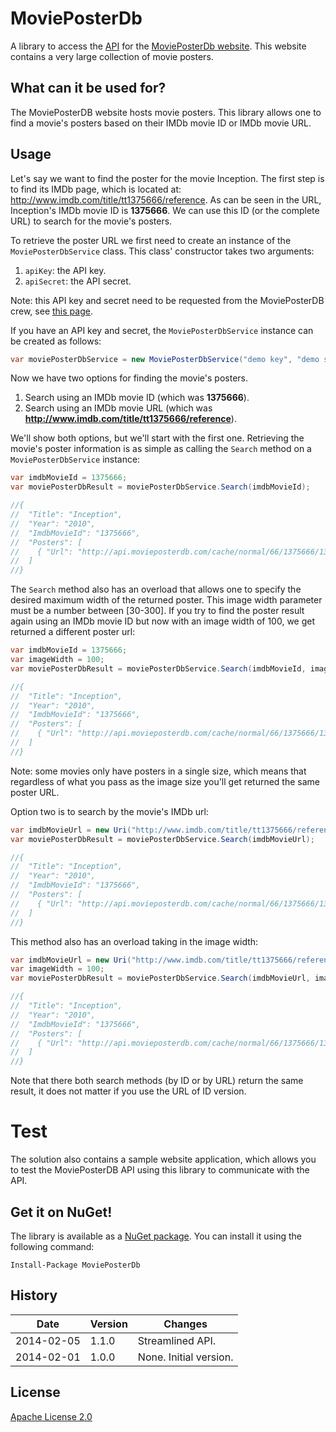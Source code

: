 # MoviePosterDb
A library to access the [API](http://api.movieposterdb.com/) for the [MoviePosterDb website](http://www.movieposterdb.com). This website contains a very large collection of movie posters.

## What can it be used for?
The MoviePosterDB website hosts movie posters. This library allows one to find a movie's posters based on their IMDb movie ID or IMDb movie URL.

## Usage
Let's say we want to find the poster for the movie Inception. The first step is to find its IMDb page, which is located at: http://www.imdb.com/title/tt1375666/reference.
As can be seen in the URL, Inception's IMDb movie ID is **1375666**. We can use this ID (or the complete URL) to search for the movie's posters. 

To retrieve the poster URL we first need to create an instance of the `MoviePosterDbService` class. This class' constructor takes two arguments:

1. `apiKey`: the API key.
2. `apiSecret`: the API secret.

Note: this API key and secret need to be requested from the MoviePosterDB crew, see [this page](http://www.movieposterdb.com/help/contact/#api).

If you have an API key and secret, the `MoviePosterDbService` instance can be created as follows:

```c#
var moviePosterDbService = new MoviePosterDbService("demo key", "demo secret");
```

Now we have two options for finding the movie's posters.

1. Search using an IMDb movie ID (which was **1375666**).
2. Search using an IMDb movie URL (which was **http://www.imdb.com/title/tt1375666/reference**).

We'll show both options, but we'll start with the first one. Retrieving the movie's poster information is as simple as calling the `Search` method on a `MoviePosterDbService` instance:

```c#
var imdbMovieId = 1375666;
var moviePosterDbResult = moviePosterDbService.Search(imdbMovieId);

//{
//  "Title": "Inception",
//  "Year": "2010",
//  "ImdbMovieId": "1375666",
//  "Posters": [
//    { "Url": "http://api.movieposterdb.com/cache/normal/66/1375666/1375666_300.jpg" }
//  ]
//}
```
        
The `Search` method also has an overload that allows one to specify the desired maximum width of the returned poster. This image width parameter must be a number between [30-300].
If you try to find the poster result again using an IMDb movie ID but now with an image width of 100, we get returned a different poster url:

```c#
var imdbMovieId = 1375666;
var imageWidth = 100;
var moviePosterDbResult = moviePosterDbService.Search(imdbMovieId, imageWidth);

//{
//  "Title": "Inception",
//  "Year": "2010",
//  "ImdbMovieId": "1375666",
//  "Posters": [
//    { "Url": "http://api.movieposterdb.com/cache/normal/66/1375666/1375666_100.jpg" }
//  ]
//}
```

Note: some movies only have posters in a single size, which means that regardless of what you pass as the image size you'll get returned the same poster URL.

Option two is to search by the movie's IMDb url:

```c#
var imdbMovieUrl = new Uri("http://www.imdb.com/title/tt1375666/reference");
var moviePosterDbResult = moviePosterDbService.Search(imdbMovieUrl);

//{
//  "Title": "Inception",
//  "Year": "2010",
//  "ImdbMovieId": "1375666",
//  "Posters": [
//    { "Url": "http://api.movieposterdb.com/cache/normal/66/1375666/1375666_300.jpg" }
//  ]
//}
```

This method also has an overload taking in the image width:

```c#
var imdbMovieUrl = new Uri("http://www.imdb.com/title/tt1375666/reference");
var imageWidth = 100;
var moviePosterDbResult = moviePosterDbService.Search(imdbMovieUrl, imageWidth);

//{
//  "Title": "Inception",
//  "Year": "2010",
//  "ImdbMovieId": "1375666",
//  "Posters": [
//    { "Url": "http://api.movieposterdb.com/cache/normal/66/1375666/1375666_100.jpg" }
//  ]
//}
```
   
Note that there both search methods (by ID or by URL) return the same result, it does not matter if you use the URL of ID version.

# Test

The solution also contains a sample website application, which allows you to test the MoviePosterDB API using this library to communicate with the API.

## Get it on NuGet!
The library is available as a [NuGet package](http://www.nuget.org/packages/MoviePosterDb/). You can install it using the following command:

    Install-Package MoviePosterDb

## History
Date       | Version | Changes
---------- | ------- | -------------------
2014-02-05 | 1.1.0   | Streamlined API.
2014-02-01 | 1.0.0   | None. Initial version.

## License
[Apache License 2.0](LICENSE)